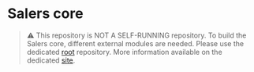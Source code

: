# Salers core

> :warning: This repository is NOT A SELF-RUNNING repository.
> To build the Salers core, different external modules are needed. Please use the dedicated [root](https://gitlab.com/herd-ware/root) repository. More information available on the dedicated [site]().